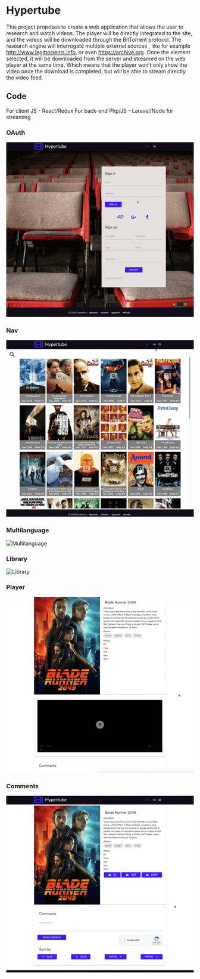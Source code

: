 # Hypertube
This project proposes to create a web application that allows the user to research and
watch videos.
The player will be directly integrated to the site, and the videos will be downloaded
through the BitTorrent protocol.
The research engine will interrogate multiple external sources , like for
example http://www.legittorrents.info, or even https://archive.org.
Once the element selected, it will be downloaded from the server and streamed on the
web player at the same time. Which means that the player won’t only show the video
once the download is completed, but will be able to stream directly the video feed.

## Code
For client JS - React/Redux
For back-end Php/JS - Laravel/Node for streaming

### OAuth
![OAuth](/gif/auth.gif)

### Nav
![Nav](/gif/nav.gif)

### Multilanguage
![Multilanguage](/gif/lang.gif)

### Library
![Library](/gif/library.gif)

### Player
![Player](/gif/movie.gif)

### Comments
![Comments](/gif/comments.gif)

